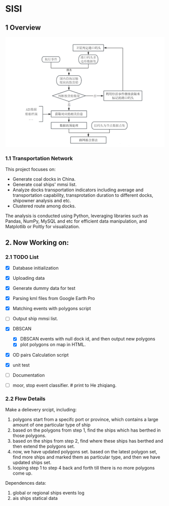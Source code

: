 # SISI

## 1 Overview

![roadmap](dataflow_roadmap.png)

### 1.1 Transportation Network
This project focuses on:
- Generate coal docks in China.
- Generate coal ships' mmsi list.
- Analyze docks transportation indicators including average and transportation capability, transprotation duration to different docks, shipowner analysis and etc.
- Clustered route among docks.

The analysis is conducted using Python, leveraging libraries such as Pandas, NumPy, MySQL and etc for efficient data manipulation, and Matplotlib or Poltly for visualization.

## 2. Now Working on:

### 2.1 TODO List

- [x] Database initialization
- [x] Uploading data
- [x] Generate dummy data for test
- [x] Parsing kml files from Google Earth Pro
- [x] Matching events with polygons script
- [ ] Output ship mmsi list.
- [x] DBSCAN
  - [x] DBSCAN events with null dock id, and then output new polygons
  - [x] plot polygons on map in HTML.
- [x] OD pairs Calculation script
- [x] unit test
- [ ] Documentation

- [ ] moor, stop event classifier. # print to He zhiqiang.

### 2.2 Flow Details
Make a delievery srcipt, including:
1. polygons start from a specifc port or province, which contains a large amount of one particular type of ship
2. based on the polygons from step 1, find the ships which has berthed in those polygons.
3. based on the ships from step 2, find where these ships has berthed and then extend the polygons set.
4. now, we have updated polygons set. based on the latest polygon set, find more ships and marked them as particular type, and then we have updated ships set.
5. looping step 1 to step 4 back and forth till there is no more polygons come up.

Dependences data:
1. global or regional ships events log
2. ais ships statical data
